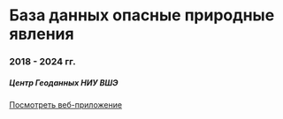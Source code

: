 # База данных опасные природные явления
### 2018 - 2024 гг.
##### Центр Геоданных НИУ ВШЭ


[Посмотреть веб-приложение](https://adaptation-bsvgjwiovzn6sm3afuq5co.streamlit.app/)

